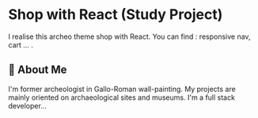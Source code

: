 
# Shop with React (Study Project)

I realise this archeo theme shop with React.
You can find : responsive nav, cart ... .
## 🚀 About Me
I'm former archeologist in Gallo-Roman wall-painting. My projects are mainly oriented on archaeological sites and museums. 
I'm a full stack developer...

